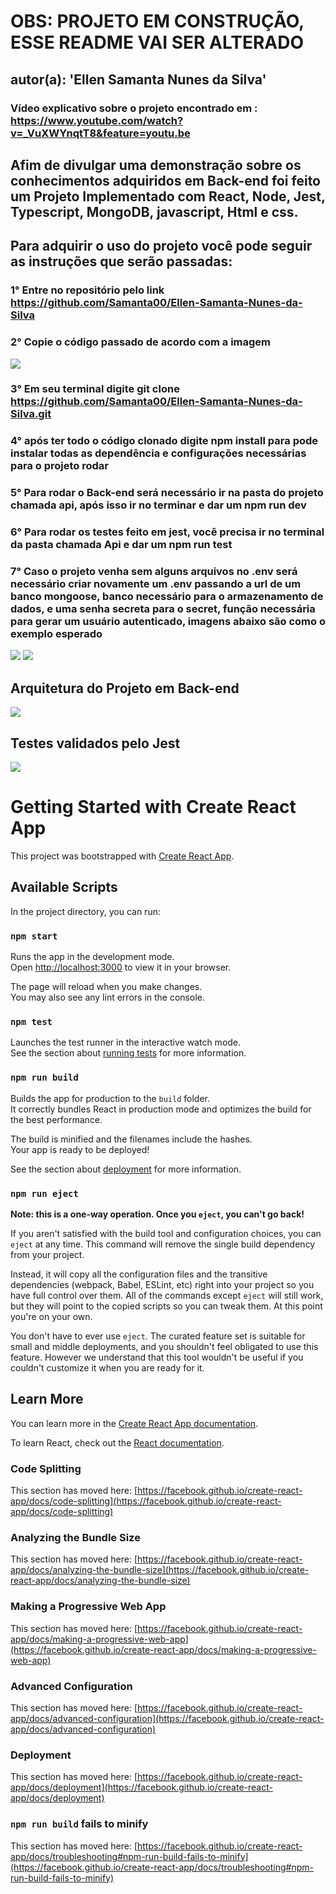# OBS: PROJETO EM CONSTRUÇÃO, ESSE README VAI SER ALTERADO 

## autor(a): 'Ellen Samanta Nunes da Silva'
### Vídeo explicativo sobre o projeto encontrado em : https://www.youtube.com/watch?v=_VuXWYnqtT8&feature=youtu.be

## Afim de divulgar uma demonstração sobre os conhecimentos adquiridos em Back-end foi feito um Projeto Implementado com React, Node, Jest, Typescript, MongoDB, javascript, Html e css.

## Para adquirir o uso do projeto você pode seguir as instruções que serão passadas:

### 1° Entre no repositório pelo link https://github.com/Samanta00/Ellen-Samanta-Nunes-da-Silva

### 2° Copie o código passado de acordo com a imagem
<img src='src/assets/img/imageReadMe.jpeg'>

### 3° Em seu terminal digite git clone https://github.com/Samanta00/Ellen-Samanta-Nunes-da-Silva.git

### 4° após ter todo o código clonado digite npm install para pode instalar todas as dependência e configurações necessárias para o projeto rodar

### 5° Para rodar o Back-end será necessário ir na pasta do projeto chamada api, após isso ir no terminar e dar um npm run dev

### 6° Para rodar os testes feito em jest, você precisa ir no terminal da pasta chamada Api e dar um npm run test

### 7° Caso o projeto venha sem alguns arquivos no .env será necessário criar novamente um .env passando a url de um banco mongoose, banco necessário para o armazenamento de dados, e uma senha secreta para o secret, função necessária para gerar um usuário autenticado, imagens abaixo são como o exemplo esperado
<img src='src/assets/img/env1.jpeg'>
<img src='src/assets/img/env2.jpeg'>

## Arquitetura do Projeto em Back-end
<img src='src/assets/img/arquiteturaApi.jpeg'>

## Testes validados pelo Jest
<img src='src/assets/img/testes.jpeg'>

# Getting Started with Create React App


This project was bootstrapped with [Create React App](https://github.com/facebook/create-react-app).

## Available Scripts

In the project directory, you can run:

### `npm start`

Runs the app in the development mode.\
Open [http://localhost:3000](http://localhost:3000) to view it in your browser.

The page will reload when you make changes.\
You may also see any lint errors in the console.

### `npm test`

Launches the test runner in the interactive watch mode.\
See the section about [running tests](https://facebook.github.io/create-react-app/docs/running-tests) for more information.

### `npm run build`

Builds the app for production to the `build` folder.\
It correctly bundles React in production mode and optimizes the build for the best performance.

The build is minified and the filenames include the hashes.\
Your app is ready to be deployed!

See the section about [deployment](https://facebook.github.io/create-react-app/docs/deployment) for more information.

### `npm run eject`

**Note: this is a one-way operation. Once you `eject`, you can't go back!**

If you aren't satisfied with the build tool and configuration choices, you can `eject` at any time. This command will remove the single build dependency from your project.

Instead, it will copy all the configuration files and the transitive dependencies (webpack, Babel, ESLint, etc) right into your project so you have full control over them. All of the commands except `eject` will still work, but they will point to the copied scripts so you can tweak them. At this point you're on your own.

You don't have to ever use `eject`. The curated feature set is suitable for small and middle deployments, and you shouldn't feel obligated to use this feature. However we understand that this tool wouldn't be useful if you couldn't customize it when you are ready for it.

## Learn More

You can learn more in the [Create React App documentation](https://facebook.github.io/create-react-app/docs/getting-started).

To learn React, check out the [React documentation](https://reactjs.org/).

### Code Splitting

This section has moved here: [https://facebook.github.io/create-react-app/docs/code-splitting](https://facebook.github.io/create-react-app/docs/code-splitting)

### Analyzing the Bundle Size

This section has moved here: [https://facebook.github.io/create-react-app/docs/analyzing-the-bundle-size](https://facebook.github.io/create-react-app/docs/analyzing-the-bundle-size)

### Making a Progressive Web App

This section has moved here: [https://facebook.github.io/create-react-app/docs/making-a-progressive-web-app](https://facebook.github.io/create-react-app/docs/making-a-progressive-web-app)

### Advanced Configuration

This section has moved here: [https://facebook.github.io/create-react-app/docs/advanced-configuration](https://facebook.github.io/create-react-app/docs/advanced-configuration)

### Deployment

This section has moved here: [https://facebook.github.io/create-react-app/docs/deployment](https://facebook.github.io/create-react-app/docs/deployment)

### `npm run build` fails to minify

This section has moved here: [https://facebook.github.io/create-react-app/docs/troubleshooting#npm-run-build-fails-to-minify](https://facebook.github.io/create-react-app/docs/troubleshooting#npm-run-build-fails-to-minify)


